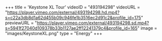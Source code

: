 +++
 title = 'Keystone XL Tour'
 videoID = "493194298"
 videoURL = "https://player.vimeo.com/external/493194298.hd.mp4?s=c22a3db8d1a62d455b09c946fe1b3516ec2d91c2&profile_id=175"
 previewURL = "https://player.vimeo.com/external/493194298.sd.mp4?s=5941f27040d109378b33b1127ae2ff12241379c4&profile_id=165"
 image = "images/KeystoneXL.png"
 type = "Energy"
+++
